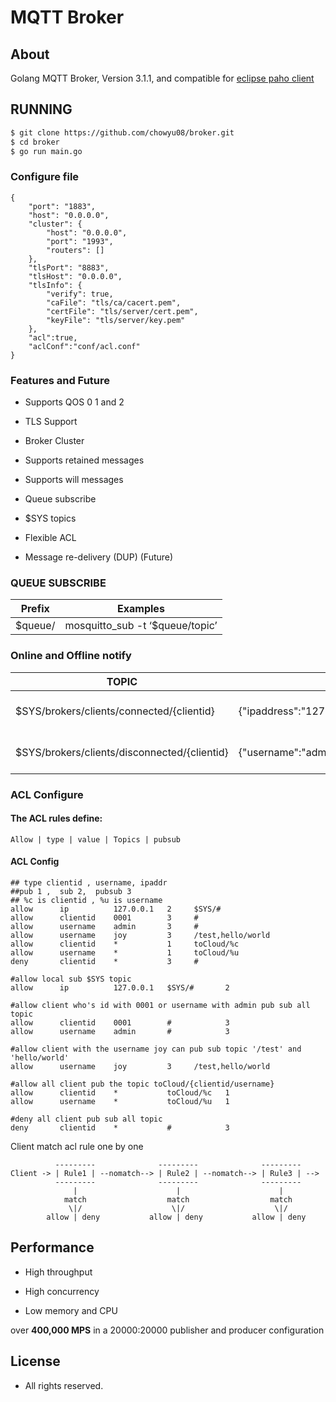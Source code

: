 MQTT Broker 
============

## About
Golang MQTT Broker, Version 3.1.1, and compatible
for [eclipse paho client](https://github.com/eclipse?utf8=%E2%9C%93&q=mqtt&type=&language=)

## RUNNING
```bash
$ git clone https://github.com/chowyu08/broker.git
$ cd broker
$ go run main.go
```

### Configure file
~~~
{
	"port": "1883",
	"host": "0.0.0.0",
	"cluster": {
		"host": "0.0.0.0",
		"port": "1993",
		"routers": []
	},
	"tlsPort": "8883",
	"tlsHost": "0.0.0.0",
	"tlsInfo": {
		"verify": true,
		"caFile": "tls/ca/cacert.pem",
		"certFile": "tls/server/cert.pem",
		"keyFile": "tls/server/key.pem"
	},
	"acl":true,
	"aclConf":"conf/acl.conf"
}
~~~

### Features and Future

* Supports QOS 0 1 and 2 

* TLS Support

* Broker Cluster

* Supports retained messages

* Supports will messages  

* Queue subscribe

* $SYS topics  

* Flexible  ACL

* Message re-delivery (DUP) (Future)


### QUEUE SUBSCRIBE

| Prefix        | Examples                        |
| ------------- |---------------------------------|
| $queue/       | mosquitto_sub -t ‘$queue/topic’ |


### Online and Offline notify

| TOPIC         | Info                            |       Description  |
| ------------- |---------------------------------|---------------|
| $SYS/brokers/clients/connected/{clientid}     | {"ipaddress":"127.0.01","username":"admin","clientID":"0001"}          | Publish when client connected |
| $SYS/brokers/clients/disconnected/{clientid}  | {"username":"admin","clientID":"001"}      |  Publish when client disconnected |

### ACL Configure
#### The ACL rules define:
~~~
Allow | type | value | Topics | pubsub
~~~
#### ACL Config
~~~
## type clientid , username, ipaddr
##pub 1 ,  sub 2,  pubsub 3
## %c is clientid , %u is username
allow      ip          127.0.0.1   2     $SYS/#
allow      clientid    0001        3     #
allow      username    admin       3     #
allow      username    joy         3     /test,hello/world 
allow      clientid    *           1     toCloud/%c
allow      username    *           1     toCloud/%u
deny       clientid    *           3     #
~~~

~~~
#allow local sub $SYS topic
allow      ip          127.0.0.1   $SYS/#       2
~~~
~~~
#allow client who's id with 0001 or username with admin pub sub all topic
allow      clientid    0001        #            3
allow      username    admin       #            3
~~~
~~~
#allow client with the username joy can pub sub topic '/test' and 'hello/world'
allow      username    joy         3     /test,hello/world 
~~~
~~~
#allow all client pub the topic toCloud/{clientid/username}
allow      clientid    *           toCloud/%c   1
allow      username    *           toCloud/%u   1
~~~
~~~
#deny all client pub sub all topic
deny       clientid    *           #            3
~~~
Client match acl rule one by one
~~~
          ---------              ---------              ---------
Client -> | Rule1 | --nomatch--> | Rule2 | --nomatch--> | Rule3 | --> 
          ---------              ---------              ---------
              |                      |                      |
            match                  match                  match
             \|/                    \|/                    \|/
        allow | deny           allow | deny           allow | deny
~~~

## Performance

* High throughput

* High concurrency

* Low memory and CPU

over **400,000 MPS** in a 20000:20000  publisher and producer configuration

## License

* All rights reserved.


